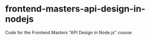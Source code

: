# frontend-masters-api-design-in-nodejs
Code for the Frontend Masters "API Design in Node.js" course
